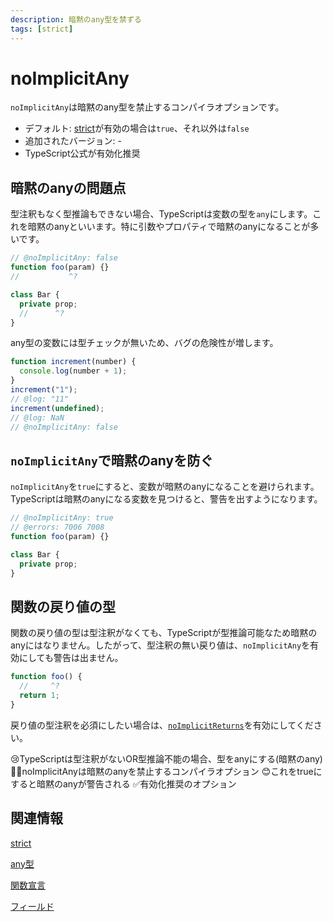 ```yaml
---
description: 暗黙のany型を禁ずる
tags: [strict]
---
```


# noImplicitAny

`noImplicitAny`は暗黙のany型を禁止するコンパイラオプションです。

- デフォルト: [strict](./strict.md)が有効の場合は`true`、それ以外は`false`
- 追加されたバージョン: -
- TypeScript公式が有効化推奨

## 暗黙のanyの問題点

型注釈もなく型推論もできない場合、TypeScriptは変数の型を`any`にします。これを暗黙のanyといいます。特に引数やプロパティで暗黙のanyになることが多いです。

```ts twoslash title="暗黙のanyが発生する例"
// @noImplicitAny: false
function foo(param) {}
//           ^?

class Bar {
  private prop;
  //      ^?
}
```

any型の変数には型チェックが無いため、バグの危険性が増します。

```ts twoslash
function increment(number) {
  console.log(number + 1);
}
increment("1");
// @log: "11"
increment(undefined);
// @log: NaN
// @noImplicitAny: false
```

## `noImplicitAny`で暗黙のanyを防ぐ

`noImplicitAny`を`true`にすると、変数が暗黙のanyになることを避けられます。TypeScriptは暗黙のanyになる変数を見つけると、警告を出すようになります。

```ts twoslash title="暗黙のanyが警告される例"
// @noImplicitAny: true
// @errors: 7006 7008
function foo(param) {}

class Bar {
  private prop;
}
```

## 関数の戻り値の型

関数の戻り値の型は型注釈がなくても、TypeScriptが型推論可能なため暗黙のanyにはなりません。したがって、型注釈の無い戻り値は、`noImplicitAny`を有効にしても警告は出ません。

```ts twoslash
function foo() {
  //     ^?
  return 1;
}
```

戻り値の型注釈を必須にしたい場合は、[`noImplicitReturns`](./noimplicitreturns.md)を有効にしてください。

<TweetILearned>

😢TypeScriptは型注釈がないOR型推論不能の場合、型をanyにする(暗黙のany)
🙅‍♂️noImplicitAnyは暗黙のanyを禁止するコンパイラオプション
😊これをtrueにすると暗黙のanyが警告される
✅有効化推奨のオプション

</TweetILearned>

## 関連情報

[strict](./strict.md)

[any型](../values-types-variables/any.md)

[関数宣言](../functions/function-declaration.md)

[フィールド](../object-oriented/class/fields.md)
